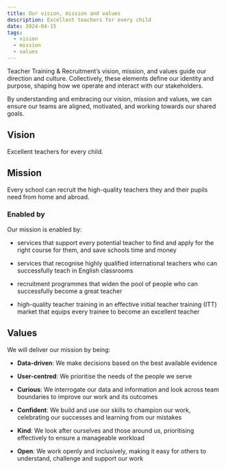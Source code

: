 ```yaml
---
title: Our vision, mission and values
description: Excellent teachers for every child
date: 2024-04-15
tags:
  - vision
  - mission
  - values
---
```


Teacher Training & Recruitment’s vision, mission, and values guide our direction and culture. Collectively, these elements define our identity and purpose, shaping how we operate and interact with our stakeholders.

By understanding and embracing our vision, mission and values, we can ensure our teams are aligned, motivated, and working towards our shared goals.

## Vision

Excellent teachers for every child.

## Mission

Every school can recruit the high-quality teachers they and their pupils need from home and abroad.

### Enabled by

Our mission is enabled by:

- services that support every potential teacher to find and apply for the right course for them, and save schools time and money

- services that recognise highly qualified international teachers who can successfully teach in English classrooms

- recruitment programmes that widen the pool of people who can successfully become a great teacher

- high-quality teacher training in an effective initial teacher training (ITT) market that equips every trainee to become an excellent teacher

## Values

We will deliver our mission by being:

- **Data-driven**: We make decisions based on the best available evidence

- **User-centred**: We prioritise the needs of the people we serve

- **Curious**: We interrogate our data and information and look across team boundaries to improve our work and its outcomes

- **Confident**: We build and use our skills to champion our work, celebrating our successes and learning from our mistakes

- **Kind**: We look after ourselves and those around us, prioritising effectively to ensure a manageable workload

- **Open**: We work openly and inclusively, making it easy for others to understand, challenge and support our work
